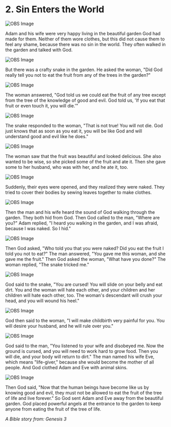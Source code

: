 # 2. Sin Enters the World

![OBS Image](https://cdn.door43.org/obs/jpg/360px/obs-en-02-01.jpg)

Adam and his wife were very happy living in the beautiful garden God had made for them. Neither of them wore clothes, but this did not cause them to feel any shame, because there was no sin in the world. They often walked in the garden and talked with God.

![OBS Image](https://cdn.door43.org/obs/jpg/360px/obs-en-02-02.jpg)

But there was a crafty snake in the garden. He asked the woman, "Did God really tell you not to eat the fruit from any of the trees in the garden?"

![OBS Image](https://cdn.door43.org/obs/jpg/360px/obs-en-02-03.jpg)

The woman answered, "God told us we could eat the fruit of any tree except from the tree of the knowledge of good and evil. God told us, 'If you eat that fruit or even touch it, you will die.'"

![OBS Image](https://cdn.door43.org/obs/jpg/360px/obs-en-02-04.jpg)

The snake responded to the woman, "That is not true! You will not die. God just knows that as soon as you eat it, you will be like God and will understand good and evil like he does."

![OBS Image](https://cdn.door43.org/obs/jpg/360px/obs-en-02-05.jpg)

The woman saw that the fruit was beautiful and looked delicious. She also wanted to be wise, so she picked some of the fruit and ate it. Then she gave some to her husband, who was with her, and he ate it, too.

![OBS Image](https://cdn.door43.org/obs/jpg/360px/obs-en-02-06.jpg)

Suddenly, their eyes were opened, and they realized they were naked. They tried to cover their bodies by sewing leaves together to make clothes.

![OBS Image](https://cdn.door43.org/obs/jpg/360px/obs-en-02-07.jpg)

Then the man and his wife heard the sound of God walking through the garden. They both hid from God. Then God called to the man, "Where are you?" Adam replied, "I heard you walking in the garden, and I was afraid, because I was naked. So I hid."

![OBS Image](https://cdn.door43.org/obs/jpg/360px/obs-en-02-08.jpg)

Then God asked, "Who told you that you were naked? Did you eat the fruit I told you not to eat?" The man answered, "You gave me this woman, and she gave me the fruit." Then God asked the woman, "What have you done?" The woman replied, "The snake tricked me."

![OBS Image](https://cdn.door43.org/obs/jpg/360px/obs-en-02-09.jpg)

God said to the snake, "You are cursed! You will slide on your belly and eat dirt. You and the woman will hate each other, and your children and her children will hate each other, too. The woman's descendant will crush your head, and you will wound his heel."

![OBS Image](https://cdn.door43.org/obs/jpg/360px/obs-en-02-10.jpg)

God then said to the woman, "I will make childbirth very painful for you. You will desire your husband, and he will rule over you."

![OBS Image](https://cdn.door43.org/obs/jpg/360px/obs-en-02-11.jpg)

God said to the man, "You listened to your wife and disobeyed me. Now the ground is cursed, and you will need to work hard to grow food. Then you will die, and your body will return to dirt." The man named his wife Eve, which means "life-giver," because she would become the mother of all people. And God clothed Adam and Eve with animal skins.

![OBS Image](https://cdn.door43.org/obs/jpg/360px/obs-en-02-12.jpg)

Then God said, "Now that the human beings have become like us by knowing good and evil, they must not be allowed to eat the fruit of the tree of life and live forever." So God sent Adam and Eve away from the beautiful garden. God placed powerful angels at the entrance to the garden to keep anyone from eating the fruit of the tree of life.

_A Bible story from: Genesis 3_
